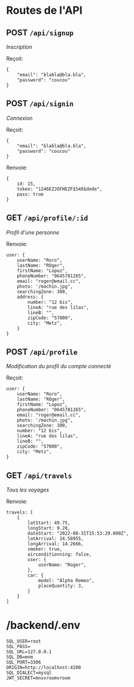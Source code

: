 # Routes de l'API

## POST `/api/signup`

_Inscription_

Reçoit:

    {
        "email": "blabla@bla.bla",
        "password": "coucou"
    }

## POST `/api/signin`

_Connexion_

Reçoit:

    {
        "email": "blabla@bla.bla",
        "password": "coucou"
    }

Renvoie:

    {
        id: 15,
        token: "1246EZJOFHEZF$548$dede",
        pass: true
    }

## GET `/api/profile/:id`

_Profil d'une personne_

Renvoie:

    user: {
        userName: "Roro",
        lastName: "ROger",
        firstName: "Lopoz",
        phoneNumber: "0645781265",
        email: "roger@email.cc",
        photo: '/machin.jpg",
        searchingZone: 300,
        address: {
            number: "12 bis",
            lineA: "rue des lilas",
            lineB: "",
            zipCode: "57000",
            city: "Metz",
        }
    }

## POST `/api/profile`

_Modification du profil du compte connecté_

Reçoit:

    user: {
        userName: "Roro",
        lastName: "ROger",
        firstName: "Lopoz",
        phoneNumber: "0645781265",
        email: "roger@email.cc",
        photo: '/machin.jpg",
        searchingZone: 300,
        number: "12 bis",
        lineA: "rue des lilas",
        lineB: "",
        zipCode: "57000",
        city: "Metz",
    }

## GET `/api/travels`

_Tous les voyages_

Renvoie:

    travels: [
        {
            latStart: 49.75,
            longStart: 9.28,
            dateStart: "2022-08-31T15:53:29.000Z",
            latArrival: 24.58955,
            longArrival: 14.2666,
            smoker: true,
            airconditionning: false,
            user: {
                userName: "Roger",
            },
            car: {
                model: "Alpha Romeo",
                placeQuantity: 3,
            }
        }
    ]

# /backend/.env

```PORT=3000
SQL_USER=root
SQL_PASS=
SQL_URL=127.0.0.1
SQL_DB=mnm
SQL_PORT=3306
ORIGIN=http://localhost:4200
SQL_DIALECT=mysql
JWT_SECRET=mnsvroomvroom
```
